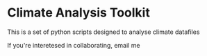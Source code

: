 # Climate Analysis Toolkit

This is a set of python scripts designed to analyse climate datafiles

If you're interetesed in collaborating, email me
